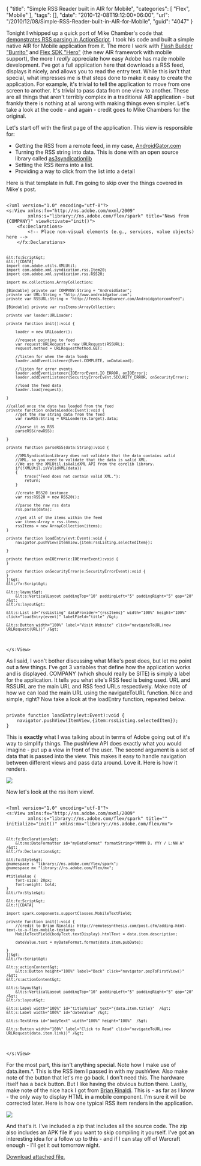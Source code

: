 {
	"title": "Simple RSS Reader built in AIR for Mobile",
	"categories": [
		"Flex",
		"Mobile"
	],
	"tags": [],
	"date": "2010-12-08T19:12:00+06:00",
	"url": "/2010/12/08/Simple-RSS-Reader-built-in-AIR-for-Mobile",
	"guid": "4047"
}

Tonight I whipped up a quick port of Mike Chamber's code that <a href="http://www.mikechambers.com/blog/2008/01/22/parsing-rss-20-feeds-in-actionscript-3/">demonstrates RSS parsing in ActionScript</a>. I took his code and built a simple native AIR for Mobile application from it. The more I work with <a href="http://labs.adobe.com/technologies/flashbuilder_burrito/">Flash Builder "Burrito"</a> and <a href="http://labs.adobe.com/technologies/flexsdk_hero/">Flex SDK "Hero"</a> (the new AIR framework with mobile support), the more I <i>really</i> appreciate how easy Adobe has made mobile development. I've got a full application here that downloads a RSS feed, displays it nicely, and allows you to read the entry text. While this isn't that special, what impresses me is that steps done to make it easy to create the application. For example, it's trivial to tell the application to move from one screen to another. It's trivial to pass data from one view to another. These are all things that aren't terribly complex in a traditional AIR application - but frankly there is nothing at all wrong with making things even simpler. Let's take a look at the code - and again - credit goes to Mike Chambers for the original.
<!--more-->
<p>

Let's start off with the first page of the application. This view is responsible for:

<p>

<ul>
<li>Getting the RSS from a remote feed, in my case, <a href="http://www.androidgator.com">AndroidGator.com</a>
<li>Turning the RSS string into data. This is done with an open source library called <a href="http://code.google.com/p/as3syndicationlib/">as3syndicationlib</a>
<li>Setting the RSS items into a list.
<li>Providing a way to click from the list into a detail
</ul>

<p>

Here is that template in full. I'm going to skip over the things covered in Mike's post.

<p>

<code>
&lt;?xml version="1.0" encoding="utf-8"?&gt;
&lt;s:View xmlns:fx="http://ns.adobe.com/mxml/2009" 
		xmlns:s="library://ns.adobe.com/flex/spark" title="News from {COMPANY}" viewActivate="init()"&gt;
	&lt;fx:Declarations&gt;
		&lt;!-- Place non-visual elements (e.g., services, value objects) here --&gt;
	&lt;/fx:Declarations&gt;
	
	&lt;fx:Script&gt;
	&lt;![CDATA[
	import com.adobe.utils.XMLUtil;
	import com.adobe.xml.syndication.rss.Item20;
	import com.adobe.xml.syndication.rss.RSS20;
	
	import mx.collections.ArrayCollection;
		
	[Bindable] private var COMPANY:String = "AndroidGator";
	private var URL:String = "http://www.androidgator.com";
	private var RSSURL:String = "http://feeds.feedburner.com/AndroidgatorcomFeed";
	
	[Bindable] private var rssItems:ArrayCollection;
		
	private var loader:URLLoader;

	private function init():void {
		
		loader = new URLLoader();
				
		//request pointing to feed
		var request:URLRequest = new URLRequest(RSSURL);
		request.method = URLRequestMethod.GET;
		
		//listen for when the data loads
		loader.addEventListener(Event.COMPLETE, onDataLoad);
		
		//listen for error events
		loader.addEventListener(IOErrorEvent.IO_ERROR, onIOError);
		loader.addEventListener(SecurityErrorEvent.SECURITY_ERROR, onSecurityError);
		
		//load the feed data
		loader.load(request);
		
	}

	//called once the data has loaded from the feed
	private function onDataLoad(e:Event):void {
		//get the raw string data from the feed
		var rawRSS:String = URLLoader(e.target).data;

		//parse it as RSS
		parseRSS(rawRSS);
		
	}

	private function parseRSS(data:String):void {
		
		//XMLSyndicationLibrary does not validate that the data contains valid
		//XML, so you need to validate that the data is valid XML.
		//We use the XMLUtil.isValidXML API from the corelib library.
		if(!XMLUtil.isValidXML(data))
		{
			trace("Feed does not contain valid XML.");
			return;
		}	
		
		//create RSS20 instance
		var rss:RSS20 = new RSS20();
		
		//parse the raw rss data
		rss.parse(data);
		
		//get all of the items within the feed
		var items:Array = rss.items;
		rssItems = new ArrayCollection(items);
	}	
	
	private function loadEntry(evt:Event):void {
		navigator.pushView(ItemView,{item:rssListing.selectedItem});
		
	}

	private function onIOError(e:IOErrorEvent):void {
	}
	
	private function onSecurityError(e:SecurityErrorEvent):void {
	}		
	]]&gt;
	&lt;/fx:Script&gt;

	&lt;s:layout&gt;
		&lt;s:VerticalLayout paddingTop="10" paddingLeft="5" paddingRight="5" gap="20" /&gt;
	&lt;/s:layout&gt;
	
	&lt;s:List id="rssListing" dataProvider="{rssItems}" width="100%" height="100%" click="loadEntry(event)" labelField="title" /&gt;

	&lt;s:Button width="100%" label="Visit Website" click="navigateToURL(new URLRequest(URL))" /&gt;

&lt;/s:View&gt;
</code>

<p>

As I said, I won't bother discussing what Mike's post does, but let me point out a few things. I've got 3 variables that define how the application works and is displayed. COMPANY (which should really be SITE) is simply a label for the application. It tells you what site's RSS feed is being used. URL and RSSURL are the main URL and RSS feed URLs respectively. Make note of how we can load the main URL using the navigateToURL function. Nice and simple, right? Now take a look at the loadEntry function, repeated below.

<p>

<code>
private function loadEntry(evt:Event):void {
	navigator.pushView(ItemView,{item:rssListing.selectedItem});
}
</code>

<p>

This is <b>exactly</b> what I was talking about in terms of Adobe going out of it's way to simplify things. The pushView API does exactly what you would imagine - put up a view in front of the user. The second argument is a set of data that is passed into the view. This makes it easy to handle navigation between different views and pass data around. Love it.  Here is how it renders.

<p>

<img src="https://static.raymondcamden.com/images/ScreenClip.png" />

<p>

Now let's look at the rss item viewf.

<p>

<code>
&lt;?xml version="1.0" encoding="utf-8"?&gt;
&lt;s:View xmlns:fx="http://ns.adobe.com/mxml/2009" 
		xmlns:s="library://ns.adobe.com/flex/spark" title="" initialize="init()" xmlns:mx="library://ns.adobe.com/flex/mx"&gt;
	
	&lt;fx:Declarations&gt;
		&lt;mx:DateFormatter id="myDateFormat" formatString="MMMM D, YYY / L:NN A" /&gt;
	&lt;/fx:Declarations&gt;
	
	&lt;fx:Style&gt;
	@namespace s "library://ns.adobe.com/flex/spark";
	@namespace mx "library://ns.adobe.com/flex/mx";
	
	#titleValue {
		font-size: 20px;
		font-weight: bold;
	}		
	&lt;/fx:Style&gt;
	
	&lt;fx:Script&gt;
	&lt;![CDATA[
		
	import spark.components.supportClasses.MobileTextField;

	private function init():void {
		//credit to Brian Rinaldi: http://remotesynthesis.com/post.cfm/adding-html-text-to-a-flex-mobile-textarea
		MobileTextField(bodyText.textDisplay).htmlText = data.item.description;

		dateValue.text = myDateFormat.format(data.item.pubDate);

	}		
	]]&gt;
	&lt;/fx:Script&gt;

	&lt;s:actionContent&gt;
		&lt;s:Button height="100%" label="Back" click="navigator.popToFirstView()" /&gt;
	&lt;/s:actionContent&gt;
	
	&lt;s:layout&gt;
		&lt;s:VerticalLayout paddingTop="10" paddingLeft="5" paddingRight="5" gap="20" /&gt;
	&lt;/s:layout&gt;

	&lt;s:Label width="100%" id="titleValue" text="{data.item.title}"  /&gt;
	&lt;s:Label width="100%" id="dateValue" /&gt;

	&lt;s:TextArea id="bodyText" width="100%" height="100%"  /&gt;
	
	&lt;s:Button width="100%" label="Click to Read" click="navigateToURL(new URLRequest(data.item.link))" /&gt;
&lt;/s:View&gt;
</code>

<p>

For the most part, this isn't anything special. Note how I make use of data.item.*. This is the RSS item I passed in with my pushView. Also make note of the button that let's me go back. I don't need this. The hardware itself has a back button. But I like having the obvious button there. Lastly, make note of the nice hack I got from <a href="http://www.remotesynthesis.com/">Brian Rinaldi</a>. This is - as far as I know - the only way to display HTML in a mobile component. I'm sure it will be corrected later. Here is how one typical RSS item renders in the application.

<p>

<img src="https://static.raymondcamden.com/images/cfjedi/ScreenClip1.png" />

<p>

And that's it. I've included a zip that includes all the source code. The zip also includes an APK file if you want to skip compiling it yourself. I've got an interesting idea for a follow up to this - and if I can stay off of Warcraft enough - I'll get it out tomorrow night.<p><a href='enclosures/C%3A%5Chosts%5C2009%2Ecoldfusionjedi%2Ecom%5Cenclosures%2FSimpleRSS%2Ezip'>Download attached file.</a></p>